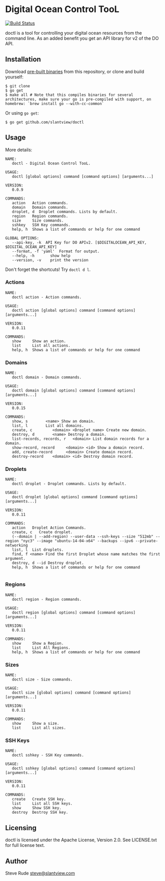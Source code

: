 # Digital Ocean Control TooL

[![Build Status](https://travis-ci.org/slantview/doctl.svg)](https://travis-ci.org/slantview/doctl)


doctl is a tool for controlling your digital ocean resources from the command line.  As an added benefit you get an API library for v2 of the DO API.

## Installation

Download [pre-built binaries](https://github.internal.digitalocean.com/phillip/doctl/releases) from this repository, or clone and build yourself:

```
$ git clone
$ go get
$ make all # Note that this compiles binaries for several architectures, make sure your go is pre-compiled with support, on homebrew: `brew install go --with-cc-common`
```

Or using `go get`:

```
$ go get github.com/slantview/doctl
```

## Usage

More details:

```
NAME:
   doctl - Digital Ocean Control TooL.

USAGE:
   doctl [global options] command [command options] [arguments...]

VERSION:
   0.0.9

COMMANDS:
   action   Action commands.
   domain   Domain commands.
   droplet, d  Droplet commands. Lists by default.
   region   Region commands.
   size     Size commands.
   sshkey   SSH Key commands.
   help, h  Shows a list of commands or help for one command

GLOBAL OPTIONS:
   --api-key, -k  API Key for DO APIv2. [$DIGITALOCEAN_API_KEY, $DIGITAL_OCEAN_API_KEY]
   --format, -f 'yaml'  Format for output.
   --help, -h       show help
   --version, -v    print the version

```

Don't forget the shortcuts! Try `doctl d l`.

### Actions
```
NAME:
   doctl action - Action commands.

USAGE:
   doctl action [global options] command [command options] [arguments...]

VERSION:
   0.0.11

COMMANDS:
   show     Show an action.
   list     List all actions.
   help, h  Shows a list of commands or help for one command

```

### Domains
```
NAME:
   doctl domain - Domain commands.

USAGE:
   doctl domain [global options] command [command options] [arguments...]

VERSION:
   0.0.15

COMMANDS:
   show, s        <name> Show an domain.
   list, l        List all domains.
   create, c         <domain> <Droplet name> Create new domain.
   destroy, d        <name> Destroy a domain.
   list-records, records, r   <domain> List domain records for a domain.
   show-record, record     <domain> <id> Show a domain record.
   add, create-record      <domain> Create domain record.
   destroy-record    <domain> <id> Destroy domain record.

```

### Droplets
```
NAME:
   doctl droplet - Droplet commands. Lists by default.

USAGE:
   doctl droplet [global options] command [command options] [arguments...]

VERSION:
   0.0.11

COMMANDS:
   action   Droplet Action Commands.
   create, c   Create droplet.
   (--domain | --add-region) --user-data --ssh-keys --size "512mb" --region "nyc3" --image "ubuntu-14-04-x64" --backups --ipv6 --private-networking
   list, l  List droplets.
   find, f <name> Find the first Droplet whose name matches the first argument.
   destroy, d --id Destroy droplet.
   help, h  Shows a list of commands or help for one command


```

### Regions
```
NAME:
   doctl region - Region commands.

USAGE:
   doctl region [global options] command [command options] [arguments...]

VERSION:
   0.0.11

COMMANDS:
   show     Show a Region.
   list     List All Regions.
   help, h  Shows a list of commands or help for one command
```

### Sizes
```
NAME:
   doctl size - Size commands.

USAGE:
   doctl size [global options] command [command options] [arguments...]

VERSION:
   0.0.11

COMMANDS:
   show     Show a size.
   list     List all sizes.
```

### SSH Keys
```
NAME:
   doctl sshkey - SSH Key commands.

USAGE:
   doctl sshkey [global options] command [command options] [arguments...]

VERSION:
   0.0.11

COMMANDS:
   create   Create SSH key.
   list     List all SSH keys.
   show     Show SSH key.
   destroy  Destroy SSH key.

```


## Licensing

doctl is licensed under the Apache License, Version 2.0. See LICENSE.txt for full license text.

## Author

Steve Rude <steve@slantview.com>

